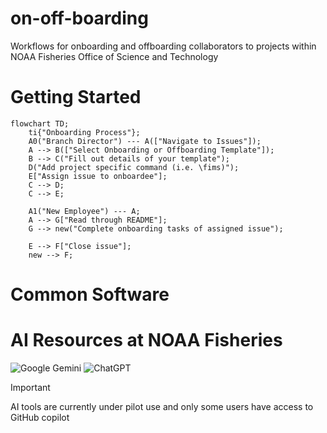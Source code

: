 # on-off-boarding

Workflows for onboarding and offboarding collaborators to projects within NOAA Fisheries Office of Science and Technology

# Getting Started

```mermaid
flowchart TD;
    ti{"Onboarding Process"};
    A0("Branch Director") --- A(["Navigate to Issues"]);
    A --> B(["Select Onboarding or Offboarding Template"]);
    B --> C("Fill out details of your template");
    D("Add project specific command (i.e. \fims)");
    E["Assign issue to onboardee"];
    C --> D;
    C --> E;
    
    A1("New Employee") --- A;
    A --> G["Read through README"];
    G --> new("Complete onboarding tasks of assigned issue");
    
    E --> F["Close issue"];
    new --> F;
```

# Common Software 


# AI Resources at NOAA Fisheries

![Google Gemini](https://img.shields.io/badge/google%20gemini-8E75B2?style=for-the-badge&logo=google%20gemini&logoColor=white) ![ChatGPT](https://img.shields.io/badge/chatGPT-74aa9c?style=for-the-badge&logo=openai&logoColor=white)
	
> [!IMPORTANT]
> AI tools are currently under pilot use and only some users have access to GitHub copilot